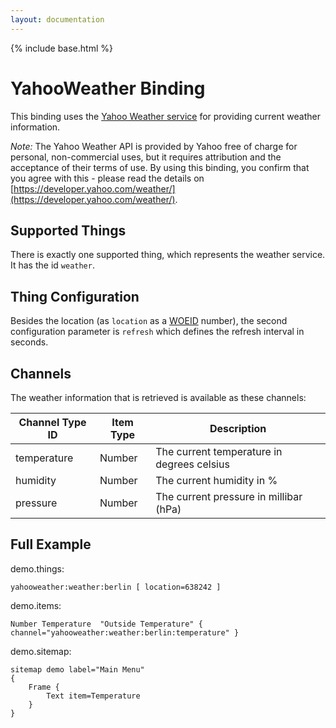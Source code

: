 ```yaml
---
layout: documentation
---
```


{% include base.html %}

# YahooWeather Binding

This binding uses the [Yahoo Weather service](https://developer.yahoo.com/weather/) for providing current weather information.

_Note:_ The Yahoo Weather API is provided by Yahoo free of charge for personal, non-commercial uses, but it requires attribution and the acceptance of their terms of use.
By using this binding, you confirm that you agree with this - please read the details on [https://developer.yahoo.com/weather/](https://developer.yahoo.com/weather/).

## Supported Things

There is exactly one supported thing, which represents the weather service. It has the id `weather`.

## Thing Configuration

Besides the location (as ```location``` as a [WOEID](https://en.wikipedia.org/wiki/WOEID) number), the second configuration parameter is ```refresh``` which defines the refresh interval in seconds.

## Channels

The weather information that is retrieved is available as these channels:

| Channel Type ID | Item Type    | Description  |
|-----------------|------------------------|------------- |
| temperature | Number       | The current temperature in degrees celsius |
| humidity | Number       | The current humidity in % |
| pressure | Number       | The current pressure in millibar (hPa) |


## Full Example

demo.things:

```
yahooweather:weather:berlin [ location=638242 ]
```

demo.items:

```
Number Temperature 	"Outside Temperature" { channel="yahooweather:weather:berlin:temperature" }
```

demo.sitemap:

```
sitemap demo label="Main Menu"
{
	Frame {
		Text item=Temperature
	}
}
```
